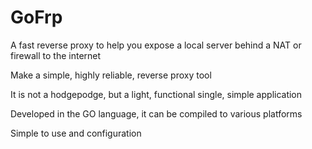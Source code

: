 # GoFrp
A fast reverse proxy to help you expose a local server behind a NAT or firewall to the internet

Make a simple, highly reliable, reverse proxy tool

It is not a hodgepodge, but a light, functional single, simple application

Developed in the GO language, it can be compiled to various platforms

Simple to use and configuration